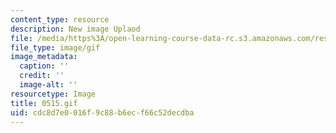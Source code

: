 ```yaml
---
content_type: resource
description: New image Uplaod
file: /media/https%3A/open-learning-course-data-rc.s3.amazonaws.com/res-21g-01-kana-spring-2010/cdc8d7e0016f9c88b6ecf66c52decdba_0515.gif
file_type: image/gif
image_metadata:
  caption: ''
  credit: ''
  image-alt: ''
resourcetype: Image
title: 0515.gif
uid: cdc8d7e0-016f-9c88-b6ec-f66c52decdba
---
```

